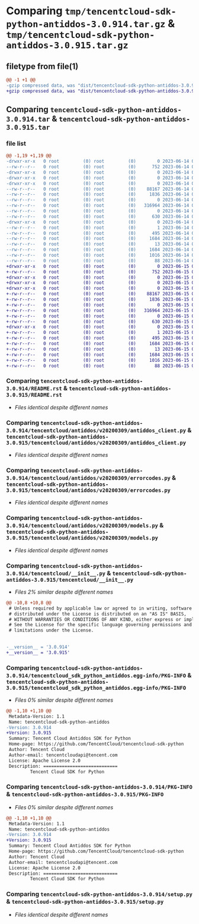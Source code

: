 # Comparing `tmp/tencentcloud-sdk-python-antiddos-3.0.914.tar.gz` & `tmp/tencentcloud-sdk-python-antiddos-3.0.915.tar.gz`

## filetype from file(1)

```diff
@@ -1 +1 @@
-gzip compressed data, was "dist/tencentcloud-sdk-python-antiddos-3.0.914.tar", last modified: Wed Jun 14 00:17:57 2023, max compression
+gzip compressed data, was "dist/tencentcloud-sdk-python-antiddos-3.0.915.tar", last modified: Thu Jun 15 00:17:17 2023, max compression
```

## Comparing `tencentcloud-sdk-python-antiddos-3.0.914.tar` & `tencentcloud-sdk-python-antiddos-3.0.915.tar`

### file list

```diff
@@ -1,19 +1,19 @@
-drwxr-xr-x   0 root         (0) root         (0)        0 2023-06-14 00:17:57.000000 tencentcloud-sdk-python-antiddos-3.0.914/
--rw-r--r--   0 root         (0) root         (0)      752 2023-06-14 00:17:57.000000 tencentcloud-sdk-python-antiddos-3.0.914/README.rst
-drwxr-xr-x   0 root         (0) root         (0)        0 2023-06-14 00:17:57.000000 tencentcloud-sdk-python-antiddos-3.0.914/tencentcloud/
-drwxr-xr-x   0 root         (0) root         (0)        0 2023-06-14 00:17:57.000000 tencentcloud-sdk-python-antiddos-3.0.914/tencentcloud/antiddos/
-drwxr-xr-x   0 root         (0) root         (0)        0 2023-06-14 00:17:57.000000 tencentcloud-sdk-python-antiddos-3.0.914/tencentcloud/antiddos/v20200309/
--rw-r--r--   0 root         (0) root         (0)    88167 2023-06-14 00:17:57.000000 tencentcloud-sdk-python-antiddos-3.0.914/tencentcloud/antiddos/v20200309/antiddos_client.py
--rw-r--r--   0 root         (0) root         (0)     1836 2023-06-14 00:17:57.000000 tencentcloud-sdk-python-antiddos-3.0.914/tencentcloud/antiddos/v20200309/errorcodes.py
--rw-r--r--   0 root         (0) root         (0)        0 2023-06-14 00:17:57.000000 tencentcloud-sdk-python-antiddos-3.0.914/tencentcloud/antiddos/v20200309/__init__.py
--rw-r--r--   0 root         (0) root         (0)   316964 2023-06-14 00:17:57.000000 tencentcloud-sdk-python-antiddos-3.0.914/tencentcloud/antiddos/v20200309/models.py
--rw-r--r--   0 root         (0) root         (0)        0 2023-06-14 00:17:57.000000 tencentcloud-sdk-python-antiddos-3.0.914/tencentcloud/antiddos/__init__.py
--rw-r--r--   0 root         (0) root         (0)      630 2023-06-14 00:17:57.000000 tencentcloud-sdk-python-antiddos-3.0.914/tencentcloud/__init__.py
-drwxr-xr-x   0 root         (0) root         (0)        0 2023-06-14 00:17:57.000000 tencentcloud-sdk-python-antiddos-3.0.914/tencentcloud_sdk_python_antiddos.egg-info/
--rw-r--r--   0 root         (0) root         (0)        1 2023-06-14 00:17:57.000000 tencentcloud-sdk-python-antiddos-3.0.914/tencentcloud_sdk_python_antiddos.egg-info/dependency_links.txt
--rw-r--r--   0 root         (0) root         (0)      495 2023-06-14 00:17:57.000000 tencentcloud-sdk-python-antiddos-3.0.914/tencentcloud_sdk_python_antiddos.egg-info/SOURCES.txt
--rw-r--r--   0 root         (0) root         (0)     1684 2023-06-14 00:17:57.000000 tencentcloud-sdk-python-antiddos-3.0.914/tencentcloud_sdk_python_antiddos.egg-info/PKG-INFO
--rw-r--r--   0 root         (0) root         (0)       13 2023-06-14 00:17:57.000000 tencentcloud-sdk-python-antiddos-3.0.914/tencentcloud_sdk_python_antiddos.egg-info/top_level.txt
--rw-r--r--   0 root         (0) root         (0)     1684 2023-06-14 00:17:57.000000 tencentcloud-sdk-python-antiddos-3.0.914/PKG-INFO
--rw-r--r--   0 root         (0) root         (0)     1016 2023-06-14 00:17:57.000000 tencentcloud-sdk-python-antiddos-3.0.914/setup.py
--rw-r--r--   0 root         (0) root         (0)       88 2023-06-14 00:17:57.000000 tencentcloud-sdk-python-antiddos-3.0.914/setup.cfg
+drwxr-xr-x   0 root         (0) root         (0)        0 2023-06-15 00:17:17.000000 tencentcloud-sdk-python-antiddos-3.0.915/
+-rw-r--r--   0 root         (0) root         (0)      752 2023-06-15 00:17:16.000000 tencentcloud-sdk-python-antiddos-3.0.915/README.rst
+drwxr-xr-x   0 root         (0) root         (0)        0 2023-06-15 00:17:17.000000 tencentcloud-sdk-python-antiddos-3.0.915/tencentcloud/
+drwxr-xr-x   0 root         (0) root         (0)        0 2023-06-15 00:17:17.000000 tencentcloud-sdk-python-antiddos-3.0.915/tencentcloud/antiddos/
+drwxr-xr-x   0 root         (0) root         (0)        0 2023-06-15 00:17:17.000000 tencentcloud-sdk-python-antiddos-3.0.915/tencentcloud/antiddos/v20200309/
+-rw-r--r--   0 root         (0) root         (0)    88167 2023-06-15 00:17:16.000000 tencentcloud-sdk-python-antiddos-3.0.915/tencentcloud/antiddos/v20200309/antiddos_client.py
+-rw-r--r--   0 root         (0) root         (0)     1836 2023-06-15 00:17:16.000000 tencentcloud-sdk-python-antiddos-3.0.915/tencentcloud/antiddos/v20200309/errorcodes.py
+-rw-r--r--   0 root         (0) root         (0)        0 2023-06-15 00:17:16.000000 tencentcloud-sdk-python-antiddos-3.0.915/tencentcloud/antiddos/v20200309/__init__.py
+-rw-r--r--   0 root         (0) root         (0)   316964 2023-06-15 00:17:16.000000 tencentcloud-sdk-python-antiddos-3.0.915/tencentcloud/antiddos/v20200309/models.py
+-rw-r--r--   0 root         (0) root         (0)        0 2023-06-15 00:17:16.000000 tencentcloud-sdk-python-antiddos-3.0.915/tencentcloud/antiddos/__init__.py
+-rw-r--r--   0 root         (0) root         (0)      630 2023-06-15 00:17:16.000000 tencentcloud-sdk-python-antiddos-3.0.915/tencentcloud/__init__.py
+drwxr-xr-x   0 root         (0) root         (0)        0 2023-06-15 00:17:17.000000 tencentcloud-sdk-python-antiddos-3.0.915/tencentcloud_sdk_python_antiddos.egg-info/
+-rw-r--r--   0 root         (0) root         (0)        1 2023-06-15 00:17:17.000000 tencentcloud-sdk-python-antiddos-3.0.915/tencentcloud_sdk_python_antiddos.egg-info/dependency_links.txt
+-rw-r--r--   0 root         (0) root         (0)      495 2023-06-15 00:17:17.000000 tencentcloud-sdk-python-antiddos-3.0.915/tencentcloud_sdk_python_antiddos.egg-info/SOURCES.txt
+-rw-r--r--   0 root         (0) root         (0)     1684 2023-06-15 00:17:17.000000 tencentcloud-sdk-python-antiddos-3.0.915/tencentcloud_sdk_python_antiddos.egg-info/PKG-INFO
+-rw-r--r--   0 root         (0) root         (0)       13 2023-06-15 00:17:17.000000 tencentcloud-sdk-python-antiddos-3.0.915/tencentcloud_sdk_python_antiddos.egg-info/top_level.txt
+-rw-r--r--   0 root         (0) root         (0)     1684 2023-06-15 00:17:17.000000 tencentcloud-sdk-python-antiddos-3.0.915/PKG-INFO
+-rw-r--r--   0 root         (0) root         (0)     1016 2023-06-15 00:17:16.000000 tencentcloud-sdk-python-antiddos-3.0.915/setup.py
+-rw-r--r--   0 root         (0) root         (0)       88 2023-06-15 00:17:17.000000 tencentcloud-sdk-python-antiddos-3.0.915/setup.cfg
```

### Comparing `tencentcloud-sdk-python-antiddos-3.0.914/README.rst` & `tencentcloud-sdk-python-antiddos-3.0.915/README.rst`

 * *Files identical despite different names*

### Comparing `tencentcloud-sdk-python-antiddos-3.0.914/tencentcloud/antiddos/v20200309/antiddos_client.py` & `tencentcloud-sdk-python-antiddos-3.0.915/tencentcloud/antiddos/v20200309/antiddos_client.py`

 * *Files identical despite different names*

### Comparing `tencentcloud-sdk-python-antiddos-3.0.914/tencentcloud/antiddos/v20200309/errorcodes.py` & `tencentcloud-sdk-python-antiddos-3.0.915/tencentcloud/antiddos/v20200309/errorcodes.py`

 * *Files identical despite different names*

### Comparing `tencentcloud-sdk-python-antiddos-3.0.914/tencentcloud/antiddos/v20200309/models.py` & `tencentcloud-sdk-python-antiddos-3.0.915/tencentcloud/antiddos/v20200309/models.py`

 * *Files identical despite different names*

### Comparing `tencentcloud-sdk-python-antiddos-3.0.914/tencentcloud/__init__.py` & `tencentcloud-sdk-python-antiddos-3.0.915/tencentcloud/__init__.py`

 * *Files 2% similar despite different names*

```diff
@@ -10,8 +10,8 @@
 # Unless required by applicable law or agreed to in writing, software
 # distributed under the License is distributed on an "AS IS" BASIS,
 # WITHOUT WARRANTIES OR CONDITIONS OF ANY KIND, either express or implied.
 # See the License for the specific language governing permissions and
 # limitations under the License.
 
 
-__version__ = '3.0.914'
+__version__ = '3.0.915'
```

### Comparing `tencentcloud-sdk-python-antiddos-3.0.914/tencentcloud_sdk_python_antiddos.egg-info/PKG-INFO` & `tencentcloud-sdk-python-antiddos-3.0.915/tencentcloud_sdk_python_antiddos.egg-info/PKG-INFO`

 * *Files 0% similar despite different names*

```diff
@@ -1,10 +1,10 @@
 Metadata-Version: 1.1
 Name: tencentcloud-sdk-python-antiddos
-Version: 3.0.914
+Version: 3.0.915
 Summary: Tencent Cloud Antiddos SDK for Python
 Home-page: https://github.com/TencentCloud/tencentcloud-sdk-python
 Author: Tencent Cloud
 Author-email: tencentcloudapi@tencent.com
 License: Apache License 2.0
 Description: ============================
         Tencent Cloud SDK for Python
```

### Comparing `tencentcloud-sdk-python-antiddos-3.0.914/PKG-INFO` & `tencentcloud-sdk-python-antiddos-3.0.915/PKG-INFO`

 * *Files 0% similar despite different names*

```diff
@@ -1,10 +1,10 @@
 Metadata-Version: 1.1
 Name: tencentcloud-sdk-python-antiddos
-Version: 3.0.914
+Version: 3.0.915
 Summary: Tencent Cloud Antiddos SDK for Python
 Home-page: https://github.com/TencentCloud/tencentcloud-sdk-python
 Author: Tencent Cloud
 Author-email: tencentcloudapi@tencent.com
 License: Apache License 2.0
 Description: ============================
         Tencent Cloud SDK for Python
```

### Comparing `tencentcloud-sdk-python-antiddos-3.0.914/setup.py` & `tencentcloud-sdk-python-antiddos-3.0.915/setup.py`

 * *Files identical despite different names*

